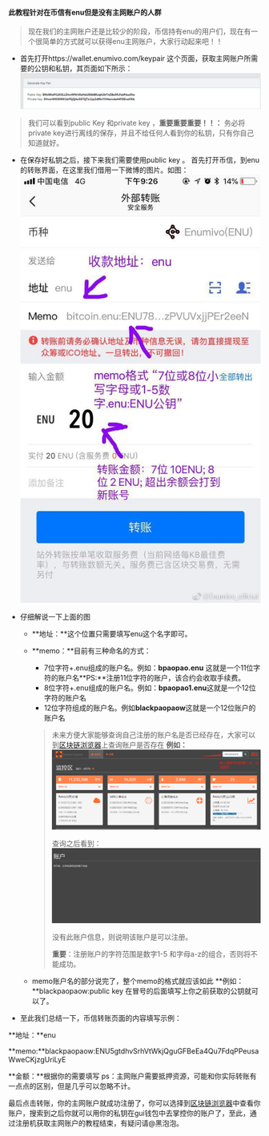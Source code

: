 #### 此教程针对在币信有enu但是没有主网账户的人群

> 现在我们的主网账户还是比较少的阶段，币信持有enu的用户们，现在有一个很简单的方式就可以获得enu主网账户，大家行动起来吧！！



* 首先打开https://wallet.enumivo.com/keypair 这个页面，获取主网账户所需要的公钥和私钥，其页面如下所示：![enu](.\enu.png)

> 我们可以看到public Key 和private key ，**重要重要重要！！：** 务必将private key进行离线的保存，并且不给任何人看到你的私钥，只有你自己知道就好。

* 在保存好私钥之后，接下来我们需要使用public key  。 首先打开币信，到enu的转账界面，在这里我们借用一下微博的图片。如图：![enu](.\enu2.png)

* 仔细解说一下上面的图

  * **地址：**这个位置只需要填写enu这个名字即可。

  * **memo：**目前有三种命名的方式：

    * 7位字符+.enu组成的账户名。例如：**bpaopao.enu** 这就是一个11位字符的账户名**PS:**注册11位字符的账户，该合约会收取手续费。
    * 8位字符+.enu组成的账户名。例如：**bpaopao1.enu**这就是一个12位字符的账户名
    * 12位字符组成的账户名。例如**blackpaopaow**这就是一个12位账户的账户名

    > 未来方便大家能够查询自己注册的账户名是否已经存在，大家可以到[区块链浏览器](http://enumivo.qsx.io/)上查询账户是否存在 **例如：**![enu3](.\enu3.png)
    >
    > 查询之后看到：![enu4](.\enu4.png)
    >
    > 没有此账户信息，则说明该账户是可以注册。
    >
    > **重要**：注册账户的字符范围是数字1-5 和字母a-z的组合，否则将不能成功。

  * memo账户名的部分说完了，整个memo的格式就应该如此 **例如：**blackpaopaow:public key  在冒号的后面填写上你之前获取的公钥就可以了。

* 至此我们总结一下，币信转账页面的内容填写示例：

**地址：**enu

**memo:**blackpaopaow:ENU5gtdhvSrhVtWkjQguGFBeEa4Qu7FdqPPeusaWweCKjzgUriLyE

**金额：**根据你的需要填写 ps：主网账户需要抵押资源，可能和你实际转账有一点点的区别，但是几乎可以忽略不计。

最后点击转账，你的主网账户就成功注册了，你可以选择到[区块链浏览器](http://enumivo.qsx.io)中查看你账户，搜索到之后你就可以用你的私钥在gui钱包中去掌控你的账户了，至此，通过注册机获取主网账户的教程结束，有疑问请@黑泡泡。


